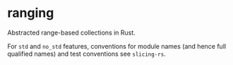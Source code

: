 # ranging 
Abstracted range-based collections in Rust.

For `std` and `no_std` features, conventions for module names (and hence full qualified names) and test conventions see `slicing-rs`.